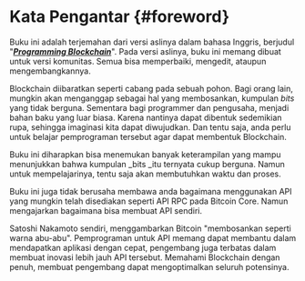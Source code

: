 # Kata Pengantar {#foreword}

Buku ini adalah terjemahan dari versi aslinya dalam bahasa Inggris, berjudul "[_**Programming Blockchain**_](https://github.com/ProgrammingBlockchain/ProgrammingBlockchain)". Pada versi aslinya, buku ini memang dibuat untuk versi komunitas. Semua bisa memperbaiki, mengedit, ataupun mengembangkannya. 

Blockchain diibaratkan seperti cabang pada sebuah pohon. Bagi orang lain, mungkin akan menganggap sebagai hal yang membosankan, kumpulan _bits_ yang tidak berguna. Sementara bagi programmer dan pengusaha, menjadi bahan baku yang luar biasa. Karena nantinya dapat dibentuk sedemikian rupa, sehingga imaginasi kita dapat diwujudkan. Dan tentu saja, anda perlu untuk belajar pemprograman tersebut agar dapat membentuk Blockchain. 

Buku ini diharapkan bisa menemukan banyak keterampilan yang mampu menunjukkan bahwa kumpulan _bits _itu ternyata cukup berguna. Namun untuk mempelajarinya, tentu saja akan membutuhkan waktu dan proses. 

Buku ini juga tidak berusaha membawa anda bagaimana menggunakan API yang mungkin telah disediakan seperti API RPC pada Bitcoin Core. Namun mengajarkan bagaimana bisa membuat API sendiri. 

Satoshi Nakamoto sendiri, menggambarkan Bitcoin "membosankan seperti warna abu-abu". Pemprograman untuk API memang dapat membantu dalam mendapatkan aplikasi dengan cepat, pengembang juga terbatas dalam membuat inovasi lebih jauh API tersebut. Memahami Blockchain dengan penuh, membuat pengembang dapat mengoptimalkan seluruh potensinya. 

